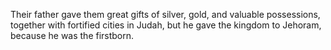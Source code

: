 Their father gave them great gifts of silver, gold, and valuable possessions, together with fortified cities in Judah, but he gave the kingdom to Jehoram, because he was the firstborn.
